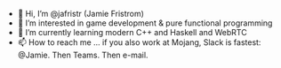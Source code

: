 - 👋 Hi, I’m @jafristr (Jamie Fristrom)
- 👀 I’m interested in game development & pure functional programming
- 🌱 I’m currently learning modern C++ and Haskell and WebRTC
- 📫 How to reach me ... if you also work at Mojang, Slack is fastest: @Jamie. Then Teams. Then e-mail.
